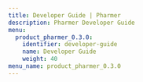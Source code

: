 ```yaml
---
title: Developer Guide | Pharmer
description: Pharmer Developer Guide
menu:
  product_pharmer_0.3.0:
    identifier: developer-guide
    name: Developer Guide
    weight: 40
menu_name: product_pharmer_0.3.0
---
```

